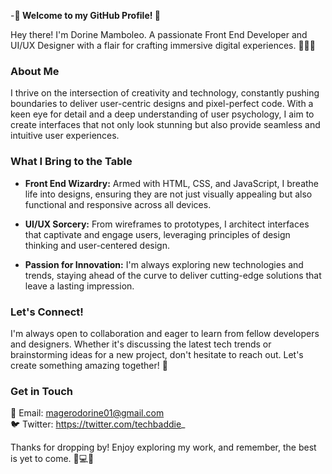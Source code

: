 -**🌟 Welcome to my GitHub Profile! 🌟**

Hey there! I'm Dorine Mamboleo.
A passionate Front End Developer and UI/UX Designer
with a flair for crafting immersive digital experiences. 👨‍💻✨

### About Me
I thrive on the intersection of creativity and technology, 
constantly pushing boundaries to deliver user-centric designs and pixel-perfect code.
With a keen eye for detail and a deep understanding of user psychology, 
I aim to create interfaces that not only look stunning but also provide seamless and intuitive user experiences.

### What I Bring to the Table
- **Front End Wizardry:** Armed with HTML, CSS, and JavaScript, I breathe life into designs,
  ensuring they are not just visually appealing but also functional and responsive across all devices.
  
- **UI/UX Sorcery:** From wireframes to prototypes, I architect interfaces that captivate and engage users,
  leveraging principles of design thinking and user-centered design.
 
- **Passion for Innovation:** I'm always exploring new technologies and trends,
 staying ahead of the curve to deliver cutting-edge solutions that leave a lasting impression.



### Let's Connect!
I'm always open to collaboration and eager to learn from fellow developers and designers.
Whether it's discussing the latest tech trends or brainstorming ideas for a new project,
don't hesitate to reach out. Let's create something amazing together! 🤝

### Get in Touch
📧 Email: magerodorine01@gmail.com  
🐦 Twitter: https://twitter.com/techbaddie_  


Thanks for dropping by! Enjoy exploring my work, and remember, the best is yet to come. 🎨💻✨

